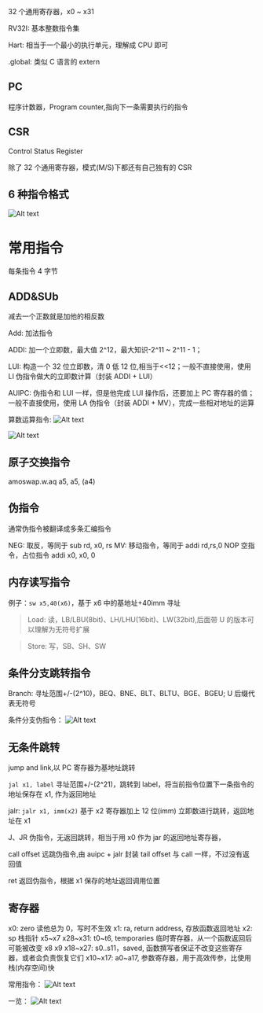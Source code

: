 32 个通用寄存器，x0 ~ x31

RV32I: 基本整数指令集

Hart: 相当于一个最小的执行单元，理解成 CPU 即可

.global: 类似 C 语言的 extern

## PC

程序计数器，Program counter,指向下一条需要执行的指令

## CSR

Control Status Register

除了 32 个通用寄存器，模式(M/S)下都还有自己独有的 CSR

## 6 种指令格式

![Alt text](1699844765138.jpg)

# 常用指令

每条指令 4 字节

## ADD&SUb

减去一个正数就是加他的相反数

Add: 加法指令

ADDI: 加一个立即数，最大值 2^12，最大知识-2^11 ~ 2^11 - 1；

LUI: 构造一个 32 位立即数，清 0 低 12 位,相当于<<12；一般不直接使用，使用
LI 伪指令做大的立即数计算（封装 ADDI + LUI）

AUIPC: 伪指令和 LUI 一样，但是他完成 LUI 操作后，还要加上 PC 寄存器的值；一般不直接使用，使用 LA 伪指令（封装 ADDI + MV），完成一些相对地址的运算

算数运算指令:
![Alt text](image-3.png)

![Alt text](image.png)

## 原子交换指令

amoswap.w.aq a5, a5, (a4)

## 伪指令

通常伪指令被翻译成多条汇编指令

NEG: 取反，等同于 sub rd, x0, rs
MV: 移动指令，等同于 addi rd,rs,0
NOP 空指令，占位指令 addi x0, x0, 0

## 内存读写指令

例子：`sw x5,40(x6)`，基于 x6 中的基地址+40imm 寻址

> Load: 读，LB/LBU(8bit)、LH/LHU(16bit)、LW(32bit),后面带 U 的版本可以理解为无符号扩展

> Store: 写，SB、SH、SW

## 条件分支跳转指令

Branch: 寻址范围+/-(2^10)，BEQ、BNE、BLT、BLTU、BGE、BGEU; U 后缀代表无符号

条件分支伪指令：
![Alt text](image-4.png)

## 无条件跳转

jump and link,以 PC 寄存器为基地址跳转

`jal x1, label` 寻址范围+/-(2^21)，跳转到 label，将当前指令位置下一条指令的地址保存在 x1, 作为返回地址

jalr: `jalr x1, imm(x2)` 基于 x2 寄存器加上 12 位(imm) 立即数进行跳转，返回地址在 x1

J、JR 伪指令，无返回跳转，相当于用 x0 作为 jar 的返回地址寄存器，

call offset 远跳伪指令,由 auipc + jalr 封装
tail offset 与 call 一样，不过没有返回值

ret 返回伪指令，根据 x1 保存的地址返回调用位置

## 寄存器

x0: zero 读他总为 0，写时不生效
x1: ra, return address, 存放函数返回地址
x2: sp 栈指针
x5~x7 x28~x31: t0~t6, temporaries 临时寄存器，从一个函数返回后可能被改变
x8 x9 x18~x27: s0..s11，saved, 函数撰写者保证不改变这些寄存器，或者会负责恢复它们
x10~x17: a0~a17, 参数寄存器，用于高效传参，比使用栈(内存空间)快

常用指令：
![Alt text](image-2.png)

一览：
![Alt text](image-1.png)
